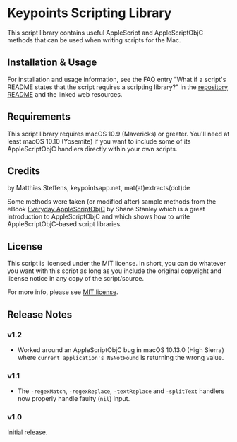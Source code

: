 # Keypoints Scripting Library

This script library contains useful AppleScript and AppleScriptObjC methods that can be used when
writing scripts for the Mac.


## Installation & Usage

For installation and usage information, see the FAQ entry "What if a script's README states that the script requires a scripting library?" in the [repository README](https://github.com/extracts/mac-scripting#what-if-a-scripts-readme-states-that-the-script-requires-a-scripting-library) and the linked web resources.


## Requirements

This script library requires macOS 10.9 (Mavericks) or greater. You'll need at least macOS 10.10 (Yosemite) if you want to include some of its AppleScriptObjC handlers directly within your own scripts.


## Credits

by Matthias Steffens, keypointsapp.net, mat(at)extracts(dot)de

Some methods were taken (or modified after) sample methods from the eBook [Everyday AppleScriptObjC](http://www.macosxautomation.com/applescript/apps/everyday_book.html)
by Shane Stanley which is a great introduction to AppleScriptObjC and which shows how to write
AppleScriptObjC-based script libraries.


## License

This script is licensed under the MIT license. In short, you can do whatever you want with this script
as long as you include the original copyright and license notice in any copy of the script/source.

For more info, please see [MIT license](https://github.com/extracts/mac-scripting/blob/master/LICENSE).


## Release Notes

### v1.2

* Worked around an AppleScriptObjC bug in macOS 10.13.0 (High Sierra) where `current application's NSNotFound` is returning the wrong value.

### v1.1

* The `-regexMatch`, `-regexReplace`, `-textReplace` and `-splitText` handlers now properly handle faulty (`nil`) input.

### v1.0

Initial release.
